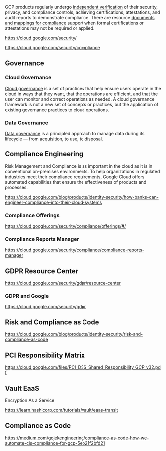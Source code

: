 



GCP products regularly undergo [independent verification](https://cloud.google.com/security/compliance
) of their security, privacy, and compliance controls, achieving certifications, attestations, and audit reports to demonstrate compliance. There are  resource [documents and mappings for compliance](https://cloud.google.com/security/compliance/compliance-reports-manager) support when formal certifications or attestations may not be required or applied.

https://cloud.google.com/security/

https://cloud.google.com/security/compliance

## Governance

### Cloud Governance

[Cloud governance](cloud-governance) is a set of practices that help ensure users operate in the cloud in ways that they want, that the operations are efficient, and that the user can monitor and correct operations as needed. A cloud governance framework is not a new set of concepts or practices, but the application of existing governance practices to cloud operations.


### Data Governance 


[Data governance](data-governance) is a principled approach to manage data during its lifecycle — from acquisition, to use, to disposal.


## Compliance Engineering

Risk Management and Compliance is as important in the cloud as it is in conventional on-premises environments. To help organizations in regulated industries meet their compliance requirements, Google Cloud offers automated capabilities that ensure the effectiveness of products and  processes. 

https://cloud.google.com/blog/products/identity-security/how-banks-can-engineer-compliance-into-their-cloud-systems

### Compliance Offerings

https://cloud.google.com/security/compliance/offerings/#/

### Compliance Reports Manager

https://cloud.google.com/security/compliance/compliance-reports-manager

## GDPR Resource Center

https://cloud.google.com/security/gdpr/resource-center

### GDPR and Google

https://cloud.google.com/security/gdpr

## Risk and Compliance as Code

https://cloud.google.com/blog/products/identity-security/risk-and-compliance-as-code

## PCI Responsibility Matrix

https://cloud.google.com/files/PCI_DSS_Shared_Responsibility_GCP_v32.pdf

## Vault EaaS

Encryption As a Service

https://learn.hashicorp.com/tutorials/vault/eaas-transit



## Compliance as Code

https://medium.com/gojekengineering/compliance-as-code-how-we-automate-cis-compliance-for-gcp-5eb21f2bfd21
